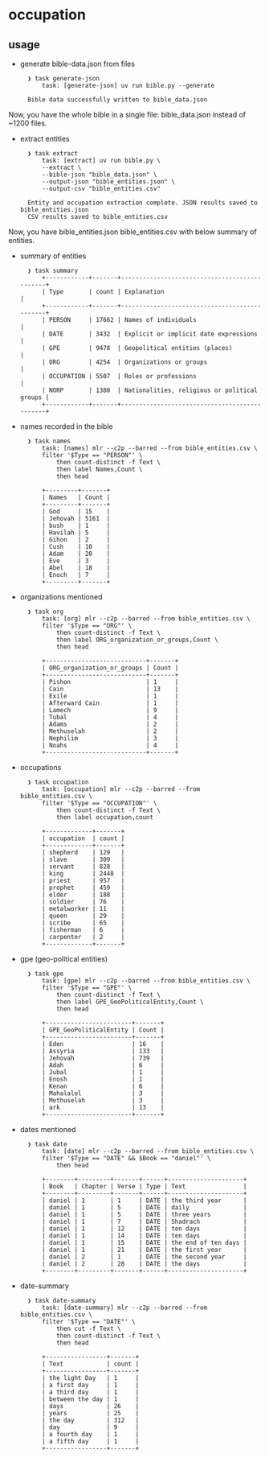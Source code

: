 # occupation

## usage

- generate bible-data.json from files

        ❯ task generate-json
            task: [generate-json] uv run bible.py --generate

        Bible data successfully written to bible_data.json

Now, you have the whole bible in a single file: bible_data.json instead of ~1200 files.

- extract entities

        ❯ task extract
            task: [extract] uv run bible.py \
            --extract \
            --bible-json "bible_data.json" \
            --output-json "bible_entities.json" \
            --output-csv "bible_entities.csv"

        Entity and occupation extraction complete. JSON results saved to bible_entities.json
        CSV results saved to bible_entities.csv

Now, you have bible_entities.json bible_entities.csv with below summary of entities.

- summary of entities

        ❯ task summary
            +------------+-------+----------------------------------------------+
            | Type       | count | Explanation                                  |
            +------------+-------+----------------------------------------------+
            | PERSON     | 17662 | Names of individuals                         |
            | DATE       | 3432  | Explicit or implicit date expressions        |
            | GPE        | 9478  | Geopolitical entities (places)               |
            | ORG        | 4254  | Organizations or groups                      |
            | OCCUPATION | 5507  | Roles or professions                         |
            | NORP       | 1380  | Nationalities, religious or political groups |
            +------------+-------+----------------------------------------------+

- names recorded in the bible

        ❯ task names
            task: [names] mlr --c2p --barred --from bible_entities.csv \
            filter '$Type == "PERSON"' \
                then count-distinct -f Text \
                then label Names,Count \
                then head

            +---------+-------+
            | Names   | Count |
            +---------+-------+
            | God     | 15    |
            | Jehovah | 5161  |
            | bush    | 1     |
            | Havilah | 5     |
            | Gihon   | 2     |
            | Cush    | 10    |
            | Adam    | 20    |
            | Eve     | 3     |
            | Abel    | 18    |
            | Enoch   | 7     |
            +---------+-------+

- organizations mentioned

        ❯ task org
            task: [org] mlr --c2p --barred --from bible_entities.csv \
            filter '$Type == "ORG"' \
                then count-distinct -f Text \
                then label ORG_organization_or_groups,Count \
                then head

            +----------------------------+-------+
            | ORG_organization_or_groups | Count |
            +----------------------------+-------+
            | Pishon                     | 1     |
            | Cain                       | 13    |
            | Exile                      | 1     |
            | Afterward Cain             | 1     |
            | Lamech                     | 9     |
            | Tubal                      | 4     |
            | Adams                      | 2     |
            | Methuselah                 | 2     |
            | Nephilim                   | 3     |
            | Noahs                      | 4     |
            +----------------------------+-------+

- occupations

        ❯ task occupation
            task: [occupation] mlr --c2p --barred --from bible_entities.csv \
            filter '$Type == "OCCUPATION"' \
                then count-distinct -f Text \
                then label occupation,count

            +-------------+-------+
            | occupation  | count |
            +-------------+-------+
            | shepherd    | 129   |
            | slave       | 309   |
            | servant     | 828   |
            | king        | 2448  |
            | priest      | 957   |
            | prophet     | 459   |
            | elder       | 188   |
            | soldier     | 76    |
            | metalworker | 11    |
            | queen       | 29    |
            | scribe      | 65    |
            | fisherman   | 6     |
            | carpenter   | 2     |
            +-------------+-------+

- gpe (geo-political entities)

        ❯ task gpe
            task: [gpe] mlr --c2p --barred --from bible_entities.csv \
            filter '$Type == "GPE"' \
                then count-distinct -f Text \
                then label GPE_GeoPoliticalEntity,Count \
                then head

            +------------------------+-------+
            | GPE_GeoPoliticalEntity | Count |
            +------------------------+-------+
            | Eden                   | 16    |
            | Assyria                | 133   |
            | Jehovah                | 739   |
            | Adah                   | 6     |
            | Jubal                  | 1     |
            | Enosh                  | 1     |
            | Kenan                  | 6     |
            | Mahalalel              | 3     |
            | Methuselah             | 3     |
            | ark                    | 13    |
            +------------------------+-------+

- dates mentioned

        ❯ task date
            task: [date] mlr --c2p --barred --from bible_entities.csv \
            filter '$Type == "DATE" && $Book == "daniel"' \
                then head

            +--------+---------+-------+------+---------------------+
            | Book   | Chapter | Verse | Type | Text                |
            +--------+---------+-------+------+---------------------+
            | daniel | 1       | 1     | DATE | the third year      |
            | daniel | 1       | 5     | DATE | daily               |
            | daniel | 1       | 5     | DATE | three years         |
            | daniel | 1       | 7     | DATE | Shadrach            |
            | daniel | 1       | 12    | DATE | ten days            |
            | daniel | 1       | 14    | DATE | ten days            |
            | daniel | 1       | 15    | DATE | the end of ten days |
            | daniel | 1       | 21    | DATE | the first year      |
            | daniel | 2       | 1     | DATE | the second year     |
            | daniel | 2       | 28    | DATE | the days            |
            +--------+---------+-------+------+---------------------+

- date-summary

        ❯ task date-summary
            task: [date-summary] mlr --c2p --barred --from bible_entities.csv \
            filter '$Type == "DATE"' \
                then cut -f Text \
                then count-distinct -f Text \
                then head

            +-----------------+-------+
            | Text            | count |
            +-----------------+-------+
            | the light Day   | 1     |
            | a first day     | 1     |
            | a third day     | 1     |
            | between the day | 1     |
            | days            | 26    |
            | years           | 25    |
            | the day         | 312   |
            | day             | 9     |
            | a fourth day    | 1     |
            | a fifth day     | 1     |
            +-----------------+-------+
